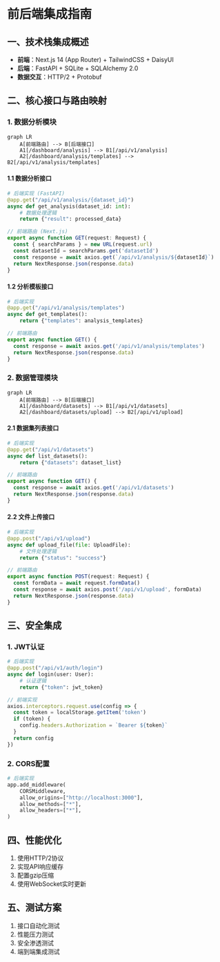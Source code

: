 # 前后端集成指南

## 一、技术栈集成概述
- **前端**：Next.js 14 (App Router) + TailwindCSS + DaisyUI
- **后端**：FastAPI + SQLite + SQLAlchemy 2.0
- **数据交互**：HTTP/2 + Protobuf

## 二、核心接口与路由映射
### 1. 数据分析模块
```mermaid
graph LR
    A[前端路由] --> B[后端接口]
    A1[/dashboard/analysis] --> B1[/api/v1/analysis]
    A2[/dashboard/analysis/templates] --> B2[/api/v1/analysis/templates]
```

#### 1.1 数据分析接口
```python
# 后端实现 (FastAPI)
@app.get("/api/v1/analysis/{dataset_id}")
async def get_analysis(dataset_id: int):
    # 数据处理逻辑
    return {"result": processed_data}
```

```typescript
// 前端路由 (Next.js)
export async function GET(request: Request) {
  const { searchParams } = new URL(request.url)
  const datasetId = searchParams.get('datasetId')
  const response = await axios.get(`/api/v1/analysis/${datasetId}`)
  return NextResponse.json(response.data)
}
```

#### 1.2 分析模板接口
```python
# 后端实现
@app.get("/api/v1/analysis/templates")
async def get_templates():
    return {"templates": analysis_templates}
```

```typescript
// 前端路由
export async function GET() {
  const response = await axios.get('/api/v1/analysis/templates')
  return NextResponse.json(response.data)
}
```

### 2. 数据管理模块
```mermaid
graph LR
    A[前端路由] --> B[后端接口]
    A1[/dashboard/datasets] --> B1[/api/v1/datasets]
    A2[/dashboard/datasets/upload] --> B2[/api/v1/upload]
```

#### 2.1 数据集列表接口
```python
# 后端实现
@app.get("/api/v1/datasets")
async def list_datasets():
    return {"datasets": dataset_list}
```

```typescript
// 前端路由
export async function GET() {
  const response = await axios.get('/api/v1/datasets')
  return NextResponse.json(response.data)
}
```

#### 2.2 文件上传接口
```python
# 后端实现
@app.post("/api/v1/upload")
async def upload_file(file: UploadFile):
    # 文件处理逻辑
    return {"status": "success"}
```

```typescript
// 前端路由
export async function POST(request: Request) {
  const formData = await request.formData()
  const response = await axios.post('/api/v1/upload', formData)
  return NextResponse.json(response.data)
}
```

## 三、安全集成
### 1. JWT认证
```python
# 后端实现
@app.post("/api/v1/auth/login")
async def login(user: User):
    # 认证逻辑
    return {"token": jwt_token}
```

```typescript
// 前端实现
axios.interceptors.request.use(config => {
  const token = localStorage.getItem('token')
  if (token) {
    config.headers.Authorization = `Bearer ${token}`
  }
  return config
})
```

### 2. CORS配置
```python
# 后端实现
app.add_middleware(
    CORSMiddleware,
    allow_origins=["http://localhost:3000"],
    allow_methods=["*"],
    allow_headers=["*"],
)
```

## 四、性能优化
1. 使用HTTP/2协议
2. 实现API响应缓存
3. 配置gzip压缩
4. 使用WebSocket实时更新

## 五、测试方案
1. 接口自动化测试
2. 性能压力测试
3. 安全渗透测试
4. 端到端集成测试